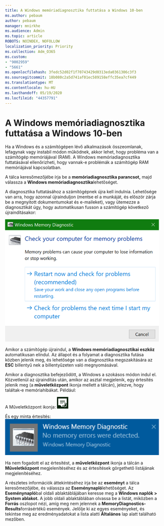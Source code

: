 ```yaml
---
title: A Windows memóriadiagnosztika futtatása a Windows 10-ben
ms.author: pebaum
author: pebaum
manager: mnirkhe
ms.audience: Admin
ms.topic: article
ROBOTS: NOINDEX, NOFOLLOW
localization_priority: Priority
ms.collection: Adm_O365
ms.custom:
- "9002959"
- "5661"
ms.openlocfilehash: 3fedc52d02f1f70743429d0313eda0361306c3f3
ms.sourcegitcommit: 18b080c2a5d741af01ec589158effc35ea7cf449
ms.translationtype: MT
ms.contentlocale: hu-HU
ms.lasthandoff: 05/19/2020
ms.locfileid: "44357791"
---
```

# <a name="run-windows-memory-diagnostics-in-windows-10"></a>A Windows memóriadiagnosztika futtatása a Windows 10-ben

Ha a Windows és a számítógépen lévő alkalmazások összeomlanak, lefagynak vagy instabil módon működnek, akkor lehet, hogy probléma van a számítógép memóriájával (RAM). A Windows memóriadiagnosztika futtatásával ellenőrizheti, hogy vannak-e problémák a számítógép RAM memóriájával kapcsolatban.

A tálca keresőmezőjébe írja be a **memóriadiagnosztika parancsot,** majd válassza a **Windows memóriadiagnosztika**lehetőséget. 

A diagnosztika futtatásához a számítógépnek újra kell indulnia. Lehetősége van arra, hogy azonnal újrainduljon (mentse el a munkáját, és először zárja be a megnyitott dokumentumokat és e-maileket), vagy ütemezze a diagnosztikát úgy, hogy automatikusan fusson a számítógép következő újraindításakor:

![Windows memóriadiagnosztika](media/windows-memory-diagnostic.png)

Amikor a számítógép újraindul, a **Windows memóriadiagnosztikai eszköz** automatikusan elindul. Az állapot és a folyamat a diagnosztika futása közben jelenik meg, és lehetősége van a diagnosztika megszakítására az **ESC** billentyű nek a billentyűzeten való megnyomásával.

Amikor a diagnosztika befejeződött, a Windows a szokásos módon indul el.
Közvetlenül az újraindítás után, amikor az asztal megjelenik, egy értesítés jelenik meg (a **műveletközpont** ikonja mellett a tálcán), jelezve, hogy találtak-e memóriahibákat. Például:

A Műveletközpont ikonja: ![A Műveletközpont ikonja](media/action-center-icon.png) 

És egy minta értesítés: ![Nincsmemória-hiba](media/no-memory-errors.png)

Ha nem fogadott el az értesítést, a **műveletközpont** ikonja a tálcán a **Műveletközpont** megjelenítéséhez és az értesítések görgethető listájának megjelenítéséhez.

A részletes információk áttekintéséhez írja be az **eseményt** a tálca keresőmezőjébe, és válassza az **Eseménynapló**lehetőséget. Az **Eseménynapló**bal oldali ablaktáblájában keresse meg a **Windows naplók > System ablakot.** A jobb oldali ablaktáblában olvassa be a listát, miközben a **Forrás** oszlopot nézi, amíg meg nem jelennek a **MemoryDiagnostics-Results**forrásértékű események. Jelölje ki az egyes eseményeket, és tekintse meg az eredményadatokat a lista alatti **Általános** lap alatt található mezőben.
